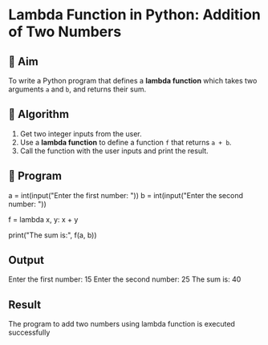 # Lambda Function in Python: Addition of Two Numbers

## 🎯 Aim
To write a Python program that defines a **lambda function** which takes two arguments `a` and `b`, and returns their sum.

## 🧠 Algorithm
1. Get two integer inputs from the user.
2. Use a **lambda function** to define a function `f` that returns `a + b`.
3. Call the function with the user inputs and print the result.

## 🧾 Program
a = int(input("Enter the first number: "))
b = int(input("Enter the second number: "))

f = lambda x, y: x + y

print("The sum is:", f(a, b))

## Output
Enter the first number: 15
Enter the second number: 25
The sum is: 40


## Result
The program to add two numbers using lambda function is executed successfully
